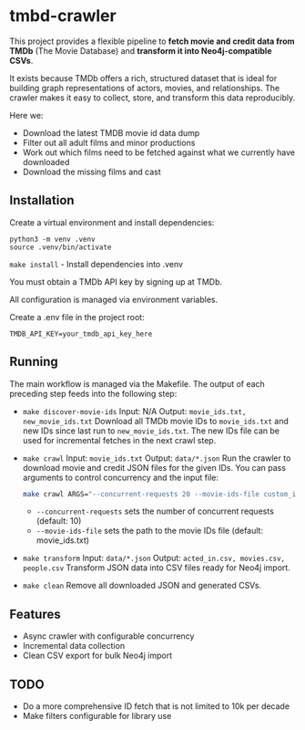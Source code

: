 # tmbd-crawler

This project provides a flexible pipeline to **fetch movie and credit data from TMDb** (The Movie Database) and **transform it into Neo4j-compatible CSVs**.

It exists because TMDb offers a rich, structured dataset that is ideal for building graph representations of actors, movies, and relationships. The crawler makes it easy to collect, store, and transform this data reproducibly.

Here we:
* Download the latest TMDB movie id data dump
* Filter out all adult films and minor productions
* Work out which films need to be fetched against what we currently have downloaded
* Download the missing films and cast

## Installation

Create a virtual environment and install dependencies:

```
python3 -m venv .venv
source .venv/bin/activate
```

`make install` - Install dependencies into .venv

You must obtain a TMDb API key by signing up at TMDb.

All configuration is managed via environment variables.

Create a .env file in the project root:

```
TMDB_API_KEY=your_tmdb_api_key_here
```

## Running

The main workflow is managed via the Makefile. The output of each preceding step feeds into the following step:

- `make discover-movie-ids`
  Input: N/A
  Output: `movie_ids.txt, new_movie_ids.txt`
  Download all TMDb movie IDs to `movie_ids.txt` and new IDs since last run to `new_movie_ids.txt`. The new IDs file can be used for incremental fetches in the next crawl step.

- `make crawl`
  Input: `movie_ids.txt`
  Output: `data/*.json`
  Run the crawler to download movie and credit JSON files for the given IDs. You can pass arguments to control concurrency and the input file:

  ```sh
  make crawl ARGS="--concurrent-requests 20 --movie-ids-file custom_ids.txt"
  ```
  - `--concurrent-requests` sets the number of concurrent requests (default: 10)
  - `--movie-ids-file` sets the path to the movie IDs file (default: movie_ids.txt)

- `make transform`
  Input: `data/*.json`
  Output: `acted_in.csv, movies.csv, people.csv`
  Transform JSON data into CSV files ready for Neo4j import.

- `make clean`
  Remove all downloaded JSON and generated CSVs.


## Features

- Async crawler with configurable concurrency
- Incremental data collection
- Clean CSV export for bulk Neo4j import

## TODO
- Do a more comprehensive ID fetch that is not limited to 10k per decade
- Make filters configurable for library use
